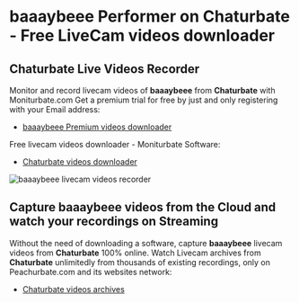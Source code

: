 # baaaybeee Performer on Chaturbate - Free LiveCam videos downloader

## Chaturbate Live Videos Recorder

Monitor and record livecam videos of **baaaybeee** from **Chaturbate** with Moniturbate.com
Get a premium trial for free by just and only registering with your Email address:
* [baaaybeee Premium videos downloader](https://moniturbate.com/request-demo-licence-key.html)

Free livecam videos downloader - Moniturbate Software:
* [Chaturbate videos downloader](https://moniturbate.com/moniturbate-download-software.html)

![baaaybeee livecam videos recorder](https://peachurnet.com/templates/moniturbate-software.png)


## Capture baaaybeee videos from the Cloud and watch your recordings on Streaming

Without the need of downloading a software, capture **baaaybeee** livecam videos from **Chaturbate** 100% online.
Watch Livecam archives from **Chaturbate** unlimitedly from thousands of existing recordings, only on Peachurbate.com and its websites network:
* [Chaturbate videos archives](https://peachurnet.com/)